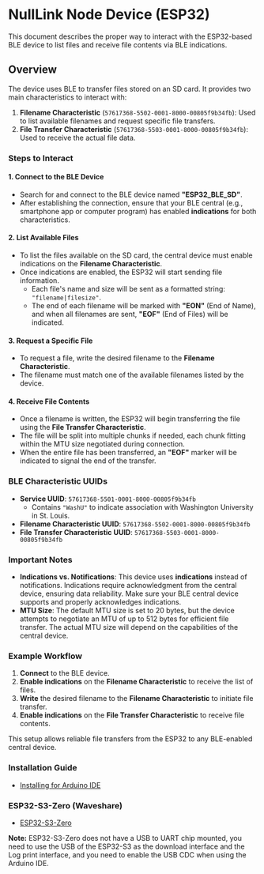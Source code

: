 # NullLink Node Device (ESP32)

This document describes the proper way to interact with the ESP32-based BLE device to list files and receive file contents via BLE indications.

## Overview
The device uses BLE to transfer files stored on an SD card. It provides two main characteristics to interact with:
1. **Filename Characteristic** (`57617368-5502-0001-8000-00805f9b34fb`): Used to list available filenames and request specific file transfers.
2. **File Transfer Characteristic** (`57617368-5503-0001-8000-00805f9b34fb`): Used to receive the actual file data.

### Steps to Interact

#### 1. Connect to the BLE Device
- Search for and connect to the BLE device named **"ESP32_BLE_SD"**.
- After establishing the connection, ensure that your BLE central (e.g., smartphone app or computer program) has enabled **indications** for both characteristics.

#### 2. List Available Files
- To list the files available on the SD card, the central device must enable indications on the **Filename Characteristic**.
- Once indications are enabled, the ESP32 will start sending file information.
  - Each file's name and size will be sent as a formatted string: `"filename|filesize"`.
  - The end of each filename will be marked with **"EON"** (End of Name), and when all filenames are sent, **"EOF"** (End of Files) will be indicated.

#### 3. Request a Specific File
- To request a file, write the desired filename to the **Filename Characteristic**.
- The filename must match one of the available filenames listed by the device.

#### 4. Receive File Contents
- Once a filename is written, the ESP32 will begin transferring the file using the **File Transfer Characteristic**.
- The file will be split into multiple chunks if needed, each chunk fitting within the MTU size negotiated during connection.
- When the entire file has been transferred, an **"EOF"** marker will be indicated to signal the end of the transfer.

### BLE Characteristic UUIDs
- **Service UUID**: `57617368-5501-0001-8000-00805f9b34fb`
  - Contains `"WashU"` to indicate association with Washington University in St. Louis.
- **Filename Characteristic UUID**: `57617368-5502-0001-8000-00805f9b34fb`
- **File Transfer Characteristic UUID**: `57617368-5503-0001-8000-00805f9b34fb`

### Important Notes
- **Indications vs. Notifications**: This device uses **indications** instead of notifications. Indications require acknowledgment from the central device, ensuring data reliability. Make sure your BLE central device supports and properly acknowledges indications.
- **MTU Size**: The default MTU size is set to 20 bytes, but the device attempts to negotiate an MTU of up to 512 bytes for efficient file transfer. The actual MTU size will depend on the capabilities of the central device.

### Example Workflow
1. **Connect** to the BLE device.
2. **Enable indications** on the **Filename Characteristic** to receive the list of files.
3. **Write** the desired filename to the **Filename Characteristic** to initiate file transfer.
4. **Enable indications** on the **File Transfer Characteristic** to receive file contents.

This setup allows reliable file transfers from the ESP32 to any BLE-enabled central device.
 
### Installation Guide
 
 - [Installing for Arduino IDE](https://docs.espressif.com/projects/arduino-esp32/en/latest/installing.html#installing-using-arduino-ide)

### ESP32-S3-Zero (Waveshare)

- [ESP32-S3-Zero](https://www.waveshare.com/wiki/ESP32-S3-Zero#Arduino)

**Note:** ESP32-S3-Zero does not have a USB to UART chip mounted, you need to use the USB of the ESP32-S3 as the download interface and the Log print interface, and you need to enable the USB CDC when using the Arduino IDE.